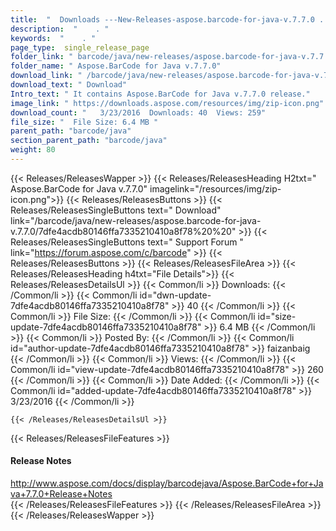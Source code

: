 ```yaml
---
title:  "  Downloads ---New-Releases-aspose.barcode-for-java-v.7.7.0 . " 
description:  "    . " 
keywords:  "    . " 
page_type:  single_release_page
folder_link: " barcode/java/new-releases/aspose.barcode-for-java-v.7.7.0/"
folder_name: " Aspose.BarCode for Java v.7.7.0"
download_link: " /barcode/java/new-releases/aspose.barcode-for-java-v.7.7.0/7dfe4acdb80146ffa7335210410a8f78"
download_text: " Download"
Intro_text: " It contains Aspose.BarCode for Java v.7.7.0 release."
image_link: " https://downloads.aspose.com/resources/img/zip-icon.png"
download_count: "   3/23/2016  Downloads: 40  Views: 259"
file_size: "  File Size: 6.4 MB "
parent_path: "barcode/java"
section_parent_path: "barcode/java"
weight: 80 
---
```


{{< Releases/ReleasesWapper >}}
  {{< Releases/ReleasesHeading H2txt=" Aspose.BarCode for Java v.7.7.0" imagelink="/resources/img/zip-icon.png">}}
  {{< Releases/ReleasesButtons >}}
    {{< Releases/ReleasesSingleButtons text=" Download" link="/barcode/java/new-releases/aspose.barcode-for-java-v.7.7.0/7dfe4acdb80146ffa7335210410a8f78%20%20" >}}
    {{< Releases/ReleasesSingleButtons text=" Support Forum " link="https://forum.aspose.com/c/barcode" >}}
  {{< Releases/ReleasesButtons >}}
  {{< Releases/ReleasesFileArea >}}
    {{< Releases/ReleasesHeading h4txt="File Details">}}
    {{< Releases/ReleasesDetailsUl >}}
            {{< Common/li  >}} Downloads: {{< /Common/li >}} 
      {{< Common/li id="dwn-update-7dfe4acdb80146ffa7335210410a8f78" >}} 40 {{< /Common/li >}} 
      {{< Common/li  >}} File Size: {{< /Common/li >}} 
      {{< Common/li id="size-update-7dfe4acdb80146ffa7335210410a8f78" >}} 6.4 MB {{< /Common/li >}} 
      {{< Common/li  >}} Posted By: {{< /Common/li >}} 
      {{< Common/li id="author-update-7dfe4acdb80146ffa7335210410a8f78" >}} faizanbaig {{< /Common/li >}} 
      {{< Common/li  >}} Views: {{< /Common/li >}} 
      {{< Common/li id="view-update-7dfe4acdb80146ffa7335210410a8f78" >}} 260 {{< /Common/li >}} 
      {{< Common/li  >}} Date Added: {{< /Common/li >}} 
      {{< Common/li id="added-update-7dfe4acdb80146ffa7335210410a8f78" >}} 3/23/2016 {{< /Common/li >}} 

    {{< /Releases/ReleasesDetailsUl >}}

  {{< Releases/ReleasesFileFeatures >}}
      <h4>Release Notes</h4><div><a href="http://www.aspose.com/docs/display/barcodejava/Aspose.BarCode+for+Java+7.7.0+Release+Notes">http://www.aspose.com/docs/display/barcodejava/Aspose.BarCode+for+Java+7.7.0+Release+Notes</a></div>
  {{< /Releases/ReleasesFileFeatures >}}
 {{< /Releases/ReleasesFileArea >}}
{{< /Releases/ReleasesWapper >}}


